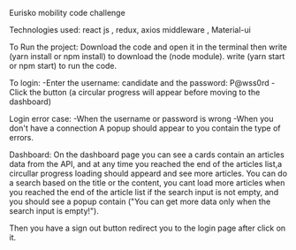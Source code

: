 Eurisko mobility code challenge 

Technologies used: react js , redux, axios middleware , Material-ui

To Run the project: 
Download the code and open it in the terminal then write (yarn install or npm install) to download the 
(node module). write (yarn start or npm start) to run the code.


To login: 
-Enter the username: candidate and the password: P@wss0rd
-Click the button (a circular progress will appear before moving to the dashboard)

Login error case:
-When the username or password is wrong
-When you don't have a connection 
A popup should appear to you contain the type of errors.

Dashboard:
On the dashboard page you can see a cards contain an articles data from the API, and at any time you reached the end of the articles list,a circullar progress loading should appeard and see more articles.
You can do a search based on the title or the content, you cant load more articles when you reached the end of the article list if the search input is not empty, and you should see a popup contain ("You can get more data only when the search input is empty!").

Then you have a sign out button redirect you to the login page after click on it.
